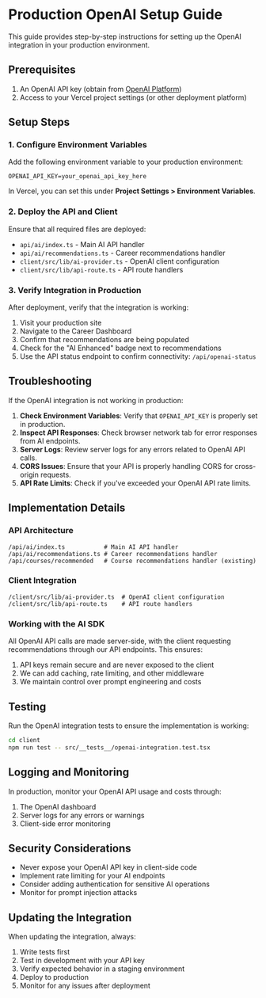 # Production OpenAI Setup Guide

This guide provides step-by-step instructions for setting up the OpenAI integration in your production environment.

## Prerequisites

1. An OpenAI API key (obtain from [OpenAI Platform](https://platform.openai.com))
2. Access to your Vercel project settings (or other deployment platform)

## Setup Steps

### 1. Configure Environment Variables

Add the following environment variable to your production environment:

```
OPENAI_API_KEY=your_openai_api_key_here
```

In Vercel, you can set this under **Project Settings > Environment Variables**.

### 2. Deploy the API and Client

Ensure that all required files are deployed:

- `api/ai/index.ts` - Main AI API handler
- `api/ai/recommendations.ts` - Career recommendations handler
- `client/src/lib/ai-provider.ts` - OpenAI client configuration
- `client/src/lib/api-route.ts` - API route handlers

### 3. Verify Integration in Production

After deployment, verify that the integration is working:

1. Visit your production site
2. Navigate to the Career Dashboard
3. Confirm that recommendations are being populated
4. Check for the "AI Enhanced" badge next to recommendations
5. Use the API status endpoint to confirm connectivity: `/api/openai-status`

## Troubleshooting

If the OpenAI integration is not working in production:

1. **Check Environment Variables**: Verify that `OPENAI_API_KEY` is properly set in production.
2. **Inspect API Responses**: Check browser network tab for error responses from AI endpoints.
3. **Server Logs**: Review server logs for any errors related to OpenAI API calls.
4. **CORS Issues**: Ensure that your API is properly handling CORS for cross-origin requests.
5. **API Rate Limits**: Check if you've exceeded your OpenAI API rate limits.

## Implementation Details

### API Architecture

```
/api/ai/index.ts           # Main AI API handler
/api/ai/recommendations.ts # Career recommendations handler
/api/courses/recommended   # Course recommendations handler (existing)
```

### Client Integration 

```
/client/src/lib/ai-provider.ts  # OpenAI client configuration
/client/src/lib/api-route.ts    # API route handlers
```

### Working with the AI SDK

All OpenAI API calls are made server-side, with the client requesting recommendations through our API endpoints. This ensures:

1. API keys remain secure and are never exposed to the client
2. We can add caching, rate limiting, and other middleware
3. We maintain control over prompt engineering and costs

## Testing

Run the OpenAI integration tests to ensure the implementation is working:

```bash
cd client
npm run test -- src/__tests__/openai-integration.test.tsx
```

## Logging and Monitoring

In production, monitor your OpenAI API usage and costs through:

1. The OpenAI dashboard
2. Server logs for any errors or warnings
3. Client-side error monitoring

## Security Considerations

- Never expose your OpenAI API key in client-side code
- Implement rate limiting for your AI endpoints
- Consider adding authentication for sensitive AI operations
- Monitor for prompt injection attacks

## Updating the Integration

When updating the integration, always:

1. Write tests first
2. Test in development with your API key
3. Verify expected behavior in a staging environment 
4. Deploy to production
5. Monitor for any issues after deployment 